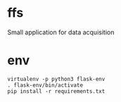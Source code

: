 # ffs
Small application for data acquisition

# env

```
virtualenv -p python3 flask-env
. flask-env/bin/activate
pip install -r requirements.txt
```

